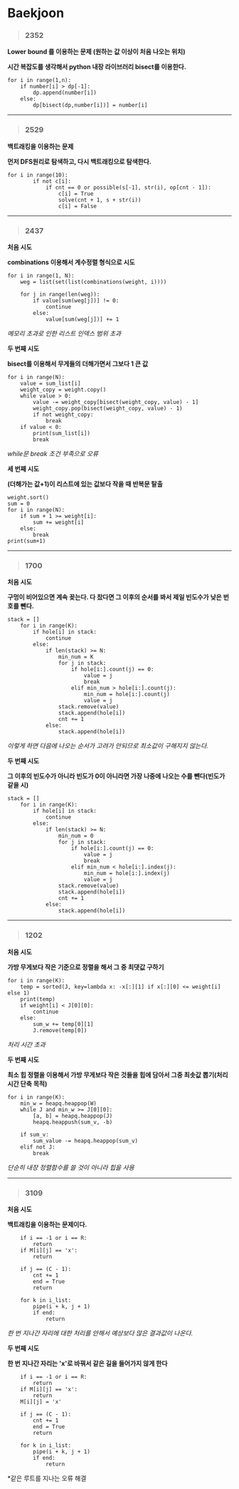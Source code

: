 # Baekjoon



>### 2352
**Lower bound 를 이용하는 문제  (원하는 값 이상이 처음 나오는 위치)**   

**시간 복잡도를 생각해서 python 내장 라이브러리 bisect를 이용한다.** 

```
for i in range(1,n):
    if number[i] > dp[-1]:
        dp.append(number[i])
    else:
        dp[bisect(dp,number[i])] = number[i]
```
   
   
----------------------------           
   
   

>### 2529
**백트래킹을 이용하는 문제**

**먼저 DFS원리로 탐색하고, 다시 백트래킹으로 탐색한다.**

```
for i in range(10):
        if not c[i]:
            if cnt == 0 or possible(s[-1], str(i), op[cnt - 1]):
                c[i] = True
                solve(cnt + 1, s + str(i))
                c[i] = False
```
   
   
----------------------------           
   
   

>### 2437
**처음 시도**  

**combinations 이용해서 계수정렬 형식으로 시도**   

```
for i in range(1, N):
    weg = list(set(list(combinations(weight, i))))

    for j in range(len(weg)):
        if value[sum(weg[j])] != 0:
            continue
        else:
            value[sum(weg[j])] += 1

```
*메모리 초과로 인한 리스트 인덱스 범위 초과*   





**두 번째 시도**   

**bisect를 이용해서 무게들의 더해가면서 그보다 1 큰 값**   
```
for i in range(N):
    value = sum_list[i]
    weight_copy = weight.copy()
    while value > 0:
        value -= weight_copy[bisect(weight_copy, value) - 1]
        weight_copy.pop(bisect(weight_copy, value) - 1)
        if not weight_copy:
            break
    if value < 0:
        print(sum_list[i])
        break
```

*while문 break 조건 부족으로 오류*

    

               
   

**세 번째 시도**   

**(더해가는 값+1)이 리스트에 있는 값보다 작을 때 반복문 탈출**   


```
weight.sort()
sum = 0
for i in range(N):
    if sum + 1 >= weight[i]:
        sum += weight[i]
    else:
        break
print(sum+1)
```

   
   
----------------------------           
   
   

>### 1700   
**처음 시도**   
   
**구멍이 비어있으면 계속 꽂는다. 다 찼다면 그 이후의 순서를 봐서 제일 빈도수가 낮은 번호를 뺀다.**   

```
stack = []
    for i in range(K):
        if hole[i] in stack:
            continue
        else:
            if len(stack) >= N:
                min_num = K
                for j in stack:
                    if hole[i:].count(j) == 0:
                        value = j
                        break
                    elif min_num > hole[i:].count(j):
                        min_num = hole[i:].count(j)
                        value = j
                stack.remove(value)
                stack.append(hole[i])
                cnt += 1
            else:
                stack.append(hole[i])
```
   
*이렇게 하면 다음에 나오는 순서가 고려가 안되므로 최소값이 구해지지 않는다.*

   





**두 번째 시도**   

**그 이후의 빈도수가 아니라 빈도가 0이 아니라면 가장 나중에 나오는 수를 뺀다(빈도가 같을 시)**   

```
stack = []
    for i in range(K):
        if hole[i] in stack:
            continue
        else:
            if len(stack) >= N:
                min_num = 0
                for j in stack:
                    if hole[i:].count(j) == 0:
                        value = j
                        break
                    elif min_num < hole[i:].index(j):
                        min_num = hole[i:].index(j)
                        value = j
                stack.remove(value)
                stack.append(hole[i])
                cnt += 1
            else:
                stack.append(hole[i])
```

   
   
----------------------------           
   
   

>### 1202   
**처음 시도**   

**가방 무게보다 작은 기준으로 정렬을 해서 그 중 최댓값 구하기**
```
for i in range(K):
    temp = sorted(J, key=lambda x: -x[:][1] if x[:][0] <= weight[i] else 1)
    print(temp)
    if weight[i] < J[0][0]:
        continue
    else:
        sum_w += temp[0][1]
        J.remove(temp[0])
```     
*처리 시간 초과*   


**두 번째 시도**   

**최소 힙 정렬을 이용해서 가방 무게보다 작은 것들을 힙에 담아서 그중 최솟값 뽑기(처리 시간 단축 목적)**   
```
for i in range(K):
    min_w = heapq.heappop(W)
    while J and min_w >= J[0][0]:
        [a, b] = heapq.heappop(J)
        heapq.heappush(sum_v, -b)

    if sum_v:
        sum_value -= heapq.heappop(sum_v)
    elif not J:
        break
```
*단순히 내장 정렬함수를 쓸 것이 아니라 힙을 사용*
      
      

   
   
----------------------------           
   
   

>### 3109   
**처음 시도**   
   
**백트래킹을 이용하는 문제이다.**
```
    if i == -1 or i == R:
        return
    if M[i][j] == 'x':
        return
    
    if j == (C - 1):
        cnt += 1
        end = True
        return

    for k in i_list:
        pipe(i + k, j + 1)
        if end:
            return
```   
*한 번 지나간 자리에 대한 처리를 안해서 예상보다 많은 결과값이 나온다.*   
   
**두 번째 시도**   
   
**한 번 지나간 자리는 'x'로 바꿔서 같은 길을 들어가지 않게 한다**   
```
    if i == -1 or i == R:
        return
    if M[i][j] == 'x':
        return
    M[i][j] = 'x'
    
    if j == (C - 1):
        cnt += 1
        end = True
        return

    for k in i_list:
        pipe(i + k, j + 1)
        if end:
            return
```
*같은 루트를 지나는 오류 해결
     
